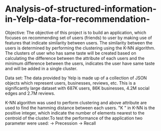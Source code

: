 # Analysis-of-structured-information-in-Yelp-data-for-recommendation-

Objective: The objective of this project is to build an application, which focuses on recommending set of users (friends) to user by making use of features that indicate similarity between users. The similarity between the users is determined by performing the clustering using the K-NN algorithm. The clusters of user who has same taste will be created based on calculating the difference between the attribute of each users and the minimum difference between the users, indicates the user have same taste and will be added in a single cluster.

Data set: The data provided by Yelp is made up of a collection of JSON objects which represent users, businesses, reviews, etc. This is a significantly large dataset with 687K users, 86K businesses, 4.2M social edges and 2.7M reviews.

K-NN algorithm was used to perform clustering and above attribute are used to find the hamming distance between each users. "K " in K-NN is the positive integer, which indicate the number of elements nearest to the centroid of the cluster.To test the performance of the application two parameter were used:
-> Precession
-> Recall

